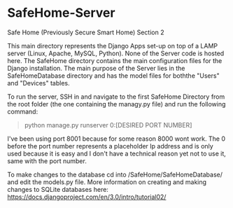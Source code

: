 # SafeHome-Server
Safe Home (Previously Secure Smart Home) Section 2

  This main directory represents the Django Apps set-up on top of a LAMP server (Linux, Apache, MySQL, Python). None of the Server code is hosted here. The SafeHome directory contains the main configuration files for the Django installation. The main purpose of the Server lies in the SafeHomeDatabase directory and has the model files for boththe "Users" and "Devices" tables. 

  To run the server, SSH in and navigate to the first SafeHome Directory from the root folder (the one containing the managy.py file) and run the following command:
  
  >python manage.py runserver 0:[DESIRED PORT NUMBER]
  
  I've been using port 8001 because for some reason 8000 wont work. The 0 before the port number represents a placeholder Ip address and is only used because it is easy and I don't have a technical reason yet not to use it, same with the port number.

  To make changes to the database cd into /SafeHome/SafeHomeDatabase/ and edit the models.py file. More information on creating and making changes to SQLite databases here: https://docs.djangoproject.com/en/3.0/intro/tutorial02/
